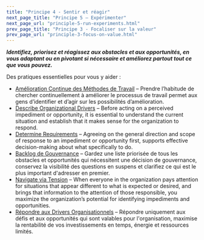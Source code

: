 ```yaml
---
title: "Principe 4 - Sentir et réagir"
next_page_title: "Principe 5 – Expérimenter"
next_page_url: "principle-5-run-experiments.html"
prev_page_title: "Principe 3 - Focaliser sur la valeur"
prev_page_url: "principle-3-focus-on-value.html"
---
```



**_Identifiez, priorisez et réagissez aux obstacles et aux opportunités, en vous adaptant ou en pivotant si nécessaire et améliorez partout tout ce que vous pouvez._**

Des pratiques essentielles pour vous y aider :

- [Amélioration Continue des Méthodes de Travail](continuous-improvement-of-work-process.html) – Prendre l’habitude de chercher continuellement à améliorer le processus de travail permet aux gens d’identifier et d’agir sur les possibilités d’amélioration.
- [Describe Organizational Drivers](describe-organizational-drivers.html) – Before acting on a perceived impediment or opportunity, it is essential to understand the current situation and establish that it makes sense for the organization to respond.
- [Determine Requirements](determine-requirements.html) – Agreeing on the general direction and scope of response to an impediment or opportunity first, supports effective decision-making about what specifically to do.
- [Backlog de Gouvernance](governance-backlog.html) – Gardez une liste priorisée de tous les obstacles et opportunités qui nécessitent une décision de gouvernance, conservez la visibilité des questions en suspens et clarifiez ce qui est le plus important d'adresser en premier.
- [Navigate via Tension](navigate-via-tension.html) – When everyone in the organization pays attention for situations that appear different to what is expected or desired, and brings that information to the attention of those responsible, you maximize the organization’s potential for identifying impediments and opportunities.
- [Répondre aux Drivers Organisationnels](respond-to-organizational-drivers.html) – Répondre uniquement aux défis et aux opportunités qui sont valables pour l'organisation, maximise la rentabilité de vos investissements en temps, énergie et ressources limités.
